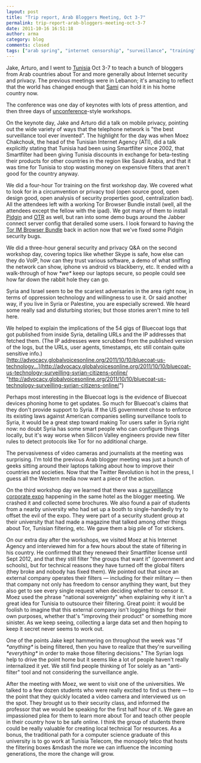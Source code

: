```yaml
---
layout: post
title: "Trip report, Arab Bloggers Meeting, Oct 3-7"
permalink: trip-report-arab-bloggers-meeting-oct-3-7
date: 2011-10-16 16:51:18
author: arma
category: blog
comments: closed
tags: ["arab spring", "internet censorship", "surveillance", "training", "trip report"]
---
```


Jake, Arturo, and I went to [Tunisia](http://arabloggers.com/blog/) Oct 3-7 to teach a bunch of bloggers from Arab countries about Tor and more generally about Internet security and privacy. The previous meetings were in Lebanon; it's amazing to reflect that the world has changed enough that [Sami](http://samibengharbia.com/) can hold it in his home country now.

The conference was one day of keynotes with lots of press attention, and then three days of [unconference](http://en.wikipedia.org/wiki/Unconference)-style workshops.

On the keynote day, Jake and Arturo did a talk on mobile privacy, pointing out the wide variety of ways that the telephone network is "the best surveillance tool ever invented". The highlight for the day was when Moez Chakchouk, the head of the Tunisian Internet Agency (ATI), did a talk explicitly stating that Tunisia had been using Smartfilter since 2002, that Smartfilter had been giving Tunisia discounts in exchange for beta-testing their products for other countries in the region like Saudi Arabia, and that it was time for Tunisia to stop wasting money on expensive filters that aren't good for the country anyway.

We did a four-hour Tor training on the first workshop day. We covered what to look for in a circumvention or privacy tool (open source good, open design good, open analysis of security properties good, centralization bad). All the attendees left with a working Tor Browser Bundle install (well, all the attendees except the fellow with the ipad). We got many of them to install [Pidgin](http://www.pidgin.im/) and [OTR](http://www.cypherpunks.ca/otr/) as well, but ran into some demo bugs around the Jabber connect server config that derailed some users. I look forward to having the [Tor IM Browser Bundle](https://blog.torproject.org/blog/tor-im-browser-bundle-discontinued-temporarily) back in action now that we've fixed some Pidgin security bugs.

We did a three-hour general security and privacy Q&A on the second workshop day, covering topics like whether Skype is safe, how else can they do VoIP, how can they trust various software, a demo of what sniffing the network can show, iphone vs android vs blackberry, etc. It ended with a walk-through of how *\*we\** keep our laptops secure, so people could see how far down the rabbit hole they can go.

Syria and Israel seem to be the scariest adversaries in the area right now, in terms of oppression technology and willingness to use it. Or said another way, if you live in Syria or Palestine, you are especially screwed. We heard some really sad and disturbing stories; but those stories aren't mine to tell here.

We helped to explain the implications of the 54 gigs of Bluecoat logs that got published from inside Syria, detailing URLs and the IP addresses that fetched them. (The IP addresses were scrubbed from the published version of the logs, but the URLs, user agents, timestamps, etc still contain quite sensitive info.)  
 [http://advocacy.globalvoicesonline.org/2011/10/10/bluecoat-us-technology...](http://advocacy.globalvoicesonline.org/2011/10/10/bluecoat-us-technology-surveilling-syrian-citizens-online/ "http://advocacy.globalvoicesonline.org/2011/10/10/bluecoat-us-technology-surveilling-syrian-citizens-online/")

Perhaps most interesting in the Bluecoat logs is the evidence of Bluecoat devices phoning home to get updates. So much for Bluecoat's claims that they don't provide support to Syria. If the US government chose to enforce its existing laws against American companies selling surveillance tools to Syria, it would be a great step toward making Tor users safer in Syria right now: no doubt Syria has some smart people who can configure things locally, but it's way worse when Silicon Valley engineers provide new filter rules to detect protocols like Tor for no additional charge.

The pervasiveness of video cameras and journalists at the meeting was surprising. I'm told the previous Arab blogger meeting was just a bunch of geeks sitting around their laptops talking about how to improve their countries and societies. Now that the Twitter Revolution is hot in the press, I guess all the Western media now want a piece of the action.

On the third workshop day we learned that there was a [surveillance corporate expo](http://info-tunisie.net/high-tech/actualite/tic/21955-tunisie--iptelecom-expo-2011-les-6-et-7-octobre) happening in the same hotel as the blogger meeting. We crashed it and collected some brochures. We also found a pair of students from a nearby university who had set up a booth to single-handedly try to offset the evil of the expo. They were part of a security student group at their university that had made a magazine that talked among other things about Tor, Tunisian filtering, etc. We gave them a big pile of Tor stickers.

On our extra day after the workshops, we visited Moez at his Internet Agency and interviewed him for a few hours about the state of filtering in his country. He confirmed that they renewed their Smartfilter license until Sept 2012, and that they still filter "the groups that want it" (government and schools), but for technical reasons they have turned off the global filters (they broke and nobody has fixed them). We pointed out that since an external company operates their filters — including for their military — then that company not only has freedom to censor anything they want, but they also get to see every single request when deciding whether to censor it. Moez used the phrase "national sovereignty" when explaining why it isn't a great idea for Tunisia to outsource their filtering. Great point: it would be foolish to imagine that this external company isn't logging things for their own purposes, whether that's "improving their product" or something more sinister. As we keep seeing, collecting a large data set and then hoping to keep it secret never seems to work out.

One of the points Jake kept hammering on throughout the week was "if *\*anything\** is being filtered, then you have to realize that they're surveilling *\*everything\** in order to make those filtering decisions." The Syrian logs help to drive the point home but it seems like a lot of people haven't really internalized it yet. We still find people thinking of Tor solely as an "anti-filter" tool and not considering the surveillance angle.

After the meeting with Moez, we went to visit one of the universities. We talked to a few dozen students who were really excited to find us there — to the point that they quickly located a video camera and interviewed us on the spot. They brought us to their security class, and informed the professor that we would be speaking for the first half hour of it. We gave an impassioned plea for them to learn more about Tor and teach other people in their country how to be safe online. I think the group of students there could be really valuable for creating local technical Tor resources. As a bonus, the traditional path for a computer science graduate of this university is to go work at Tunisia Telecom, the monopoly telco that hosts the filtering boxes &mdash the more we can influence the incoming generations, the more the change will grow.
